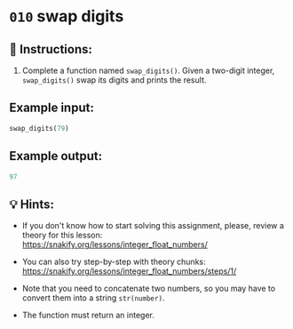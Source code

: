 # `010` swap digits

## 📝 Instructions:

1. Complete a function named `swap_digits()`.  Given a two-digit integer, `swap_digits()` swap its digits and prints the result.

## Example input:

```py
swap_digits(79)
```

## Example output:

```py
97
```
## 💡 Hints:

+ If you don't know how to start solving this assignment, please, review a theory for this lesson: https://snakify.org/lessons/integer_float_numbers/

+ You can also try step-by-step with theory chunks: https://snakify.org/lessons/integer_float_numbers/steps/1/

+ Note that you need to concatenate two numbers, so you may have to convert them into a string `str(number)`.

+ The function must return an integer.
